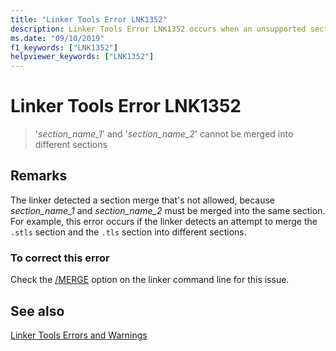 ```yaml
---
title: "Linker Tools Error LNK1352"
description: Linker Tools Error LNK1352 occurs when an unsupported section merge is attempted.
ms.date: "09/10/2019"
f1_keywords: ["LNK1352"]
helpviewer_keywords: ["LNK1352"]
---
```

# Linker Tools Error LNK1352

> '*section_name_1*' and '*section_name_2*' cannot be merged into different sections

## Remarks

The linker detected a section merge that's not allowed, because *section_name_1* and *section_name_2* must be merged into the same section. For example, this error occurs if the linker detects an attempt to merge the `.stls` section and the `.tls` section into different sections.

### To correct this error

Check the [/MERGE](../../build/reference/merge-combine-sections.md) option on the linker command line for this issue.

## See also

[Linker Tools Errors and Warnings](../../error-messages/tool-errors/linker-tools-errors-and-warnings.md)
